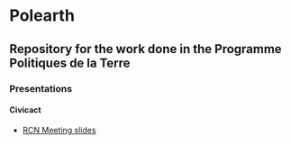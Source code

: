 # Polearth
## Repository for the work done in the Programme Politiques de la Terre

### Presentations

#### Civicact
- [RCN Meeting slides](civicact/RCN_maymeeting/index.html)